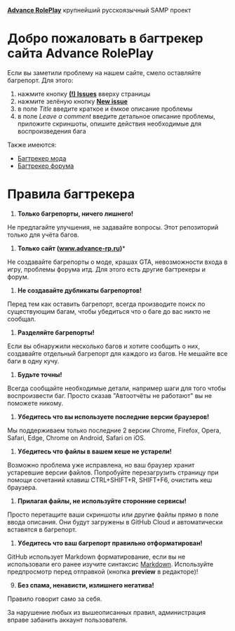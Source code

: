 
**[Advance RolePlay](https://www.advance-rp.ru)** крупнейший русскоязычный SAMP проект

# Добро пожаловать в багтрекер сайта Advance RolePlay

Если вы заметили проблему на нашем сайте, смело оставляйте багрепорт. Для этого:

1. нажмите кнопку [**(!) Issues**](https://github.com/AdvanceRoleplay/site-bugs/issues) вверху страницы
2. нажмите зелёную кнопку [**New issue**](https://github.com/AdvanceRoleplay/site-bugs/issues/new)
3. в поле *Title* введите краткое и ёмкое описание проблемы
4. в поле *Leave a comment* введите детальное описание проблемы, приложите скриншоты, опишите действия необходимые для воспроизведения бага

Также имеются:

* [Багтрекер мода](https://github.com/AdvanceRoleplay/mods-bugs)
* [Багтрекер форума](https://github.com/AdvanceRoleplay/forum-bugs)


# Правила багтрекера

1. **Только багрепорты, ничего лишнего!**

  Не предлагайте улучшения, не задавайте вопросы. Этот репозиторий только для учёта багов.
    
1. **Только сайт (www.advance-rp.ru)***
   
  Не создавайте багрепорты о моде, крашах GTA, невозможности входа в игру, проблемы форума итд. Для этого есть другие багтрекеры и форум.

1. **Не создавайте дубликаты багрепортов!**

  Перед тем как оставить багрепорт, всегда производите поиск по существующим багам, чтобы убедиться что о баге до вас никто не сообщал.

1. **Разделяйте багрепорты!**

  Если вы обнаружили несколько багов и хотите сообщить о них, создавайте отдельный багрепорт для каждого из багов. Не мешайте все баги в одну кучу.

1. **Будьте точны!**

  Всегда сообщайте необходимые детали, например шаги для того чтобы воспроизвести баг. Просто сказав "Автоотчёты не работают" вы не поможете никому.

1. **Убедитесь что вы используете последние версии браузеров!**

  Мы поддерживаем только последние 2 версии Chrome, Firefox, Opera, Safari, Edge, Chrome on Android, Safari on iOS.
  
1. **Убедитесь что файлы в вашем кеше не устарели!**

  Возможно проблема уже исправлена, но ваш браузер хранит устаревшие версии файлов. Попробуйте перезагрузить страницу при помощи сочетаний клавиш CTRL+SHIFT+R, SHIFT+F6, очистить кеш браузера.

1. **Прилагая файлы, не используйте сторонние сервисы!**

  Просто перетащите ваши скриншоты или другие файлы прямо в поле ввода описания. Они будут загружены в GitHub Cloud и автоматически вставятся в багрепорт.

1. **Убедитесь что ваш багрепорт правильно отформатирован!**

  GitHub использует Markdown форматирование, если вы не использовали его ранее изучите синтаксис [Markdown](https://xakep.ru/2013/08/30/markdown-fisrt-steps/). Используйте предпросмотр перед отправкой (кнопка **preview** в редакторе)!

9. **Без спама, ненависти, излишнего негатива!**

  Правило говорит само за себя.
  
За нарушение любых из вышеописанных правил, администрация вправе забанить аккаунт пользователя.
